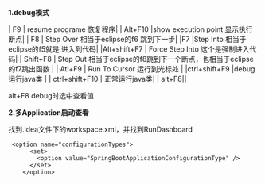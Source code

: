 **1.debug模式**

| F9 | resume programe 恢复程序|
| Alt+F10 |show execution point 显示执行断点|
| F8 | Step Over 相当于eclipse的f6      跳到下一步|
|F7  |Step Into 相当于eclipse的f5就是  进入到代码|
|Alt+shift+F7  | Force Step Into 这个是强制进入代码|
| Shift+F8  | Step Out  相当于eclipse的f8跳到下一个断点，也相当于eclipse的f7跳出函数 |
| Atl+F9 | Run To Cursor 运行到光标处 |
|ctrl+shift+F9  |debug运行java类  |
| ctrl+shift+F10 | 正常运行java类|
|
alt+F8||
            

       

            

            

  

     

        

   

  

alt+F8          debug时选中查看值

**2.多Application启动查看**

找到.idea文件下的workspace.xml，并找到RunDashboard

```
 <option name="configurationTypes">
      <set>
        <option value="SpringBootApplicationConfigurationType" />
      </set>
    </option>
```



